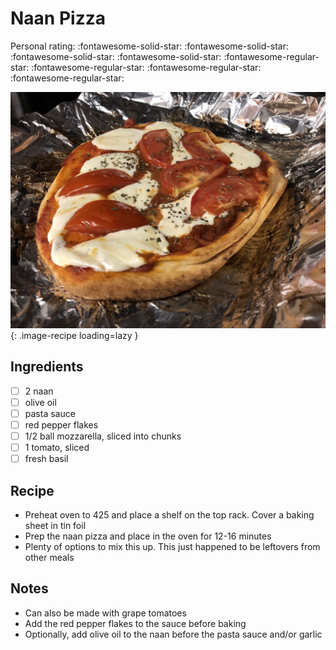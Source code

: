 <!-- Needs Manual Review -->

# Naan Pizza

<!-- {cts} rating=1; (User can specify rating on scale of 1-5) -->

Personal rating: :fontawesome-solid-star: :fontawesome-solid-star: :fontawesome-solid-star: :fontawesome-solid-star: :fontawesome-regular-star: :fontawesome-regular-star: :fontawesome-regular-star: :fontawesome-regular-star:

<!-- {cte} -->

<!-- {cts} name_image=naan_pizza.jpg; (User can specify image name) -->

![naan_pizza.jpg](./naan_pizza.jpg){: .image-recipe loading=lazy }

<!-- {cte} -->

## Ingredients

- [ ] 2 naan
- [ ] olive oil
- [ ] pasta sauce
- [ ] red pepper flakes
- [ ] 1/2 ball mozzarella, sliced into chunks
- [ ] 1 tomato, sliced
- [ ] fresh basil

## Recipe

- Preheat oven to 425 and place a shelf on the top rack. Cover a baking sheet in tin foil
- Prep the naan pizza and place in the oven for 12-16 minutes
- Plenty of options to mix this up. This just happened to be leftovers from other meals

## Notes

- Can also be made with grape tomatoes
- Add the red pepper flakes to the sauce before baking
- Optionally, add olive oil to the naan before the pasta sauce and/or garlic
